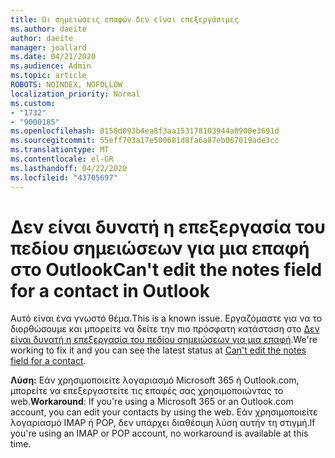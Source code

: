 ```yaml
---
title: Οι σημειώσεις επαφών δεν είναι επεξεργάσιμες
ms.author: daeite
author: daeite
manager: joallard
ms.date: 04/21/2020
ms.audience: Admin
ms.topic: article
ROBOTS: NOINDEX, NOFOLLOW
localization_priority: Normal
ms.custom:
- "1732"
- "9000185"
ms.openlocfilehash: 0158d093b4ea8f3aa153178103944a0900e3691d
ms.sourcegitcommit: 55eff703a17e500681d8fa6a87eb067019ade3cc
ms.translationtype: MT
ms.contentlocale: el-GR
ms.lasthandoff: 04/22/2020
ms.locfileid: "43705697"
---
```

# <a name="cant-edit-the-notes-field-for-a-contact-in-outlook"></a><span data-ttu-id="0f34a-102">Δεν είναι δυνατή η επεξεργασία του πεδίου σημειώσεων για μια επαφή στο Outlook</span><span class="sxs-lookup"><span data-stu-id="0f34a-102">Can't edit the notes field for a contact in Outlook</span></span>

<span data-ttu-id="0f34a-103">Αυτό είναι ένα γνωστό θέμα.</span><span class="sxs-lookup"><span data-stu-id="0f34a-103">This is a known issue.</span></span> <span data-ttu-id="0f34a-104">Εργαζόμαστε για να το διορθώσουμε και μπορείτε να δείτε την πιο πρόσφατη κατάσταση στο [Δεν είναι δυνατή η επεξεργασία του πεδίου σημειώσεων για μια επαφή](https://support.office.com/article/fb8394ce-04ce-48b5-bae4-be46f77f10fe).</span><span class="sxs-lookup"><span data-stu-id="0f34a-104">We're working to fix it and you can see the latest status at [Can't edit the notes field for a contact](https://support.office.com/article/fb8394ce-04ce-48b5-bae4-be46f77f10fe).</span></span>

<span data-ttu-id="0f34a-105">**Λύση:** Εάν χρησιμοποιείτε λογαριασμό Microsoft 365 ή Outlook.com, μπορείτε να επεξεργαστείτε τις επαφές σας χρησιμοποιώντας το web.</span><span class="sxs-lookup"><span data-stu-id="0f34a-105">**Workaround**: If you're using a Microsoft 365 or an Outlook.com account, you can edit your contacts by using the web.</span></span> <span data-ttu-id="0f34a-106">Εάν χρησιμοποιείτε λογαριασμό IMAP ή POP, δεν υπάρχει διαθέσιμη λύση αυτήν τη στιγμή.</span><span class="sxs-lookup"><span data-stu-id="0f34a-106">If you're using an IMAP or POP account, no workaround is available at this time.</span></span>